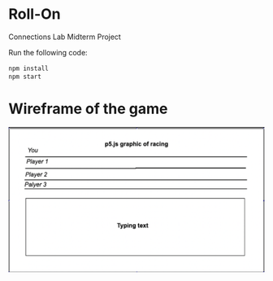 # Roll-On
Connections Lab Midterm Project

Run the following code:
```
npm install
npm start
```
# Wireframe of the game

![](images/1.png)

